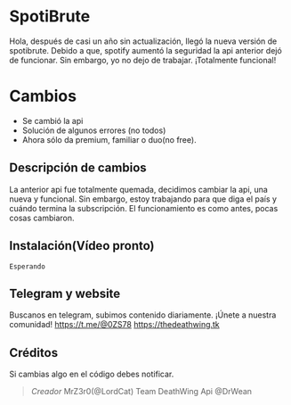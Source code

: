 # SpotiBrute

Hola, después de casi un año sin actualización, llegó la nueva versión de spotibrute. Debido a que, spotify aumentó la seguridad la api anterior dejó de funcionar. Sin embargo, yo no dejo de trabajar. ¡Totalmente funcional!


# Cambios

* Se cambió la api
* Solución de algunos errores (no todos)
* Ahora sólo da premium, familiar o duo(no free).

## Descripción de cambios
La anterior api fue totalmente quemada, decidimos cambiar la api, una nueva y funcional. Sin embargo, estoy trabajando para que diga el país y cuándo termina la subscripción. El funcionamiento es como antes, pocas cosas cambiaron. 

## Instalación(Vídeo pronto)

```Esperando```

## Telegram y website
Buscanos en telegram, subimos contenido diariamente. ¡Únete a nuestra comunidad!
https://t.me/@0ZS78
https://thedeathwing.tk

## Créditos
Si cambias algo en el código debes notificar.
> *Creador* MrZ3r0(@LordCat)
> Team DeathWing
> Api @DrWean

